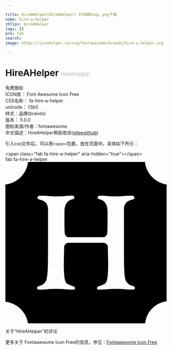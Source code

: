 ```yaml
---

title: HireAHelper(HireAHelper) ICON转svg、png下载
name: hire-a-helper
zhTips: HireAHelper
tags: []
pre: fab
search: 
image: https://iconhelper.cn/svg/fontawesome/brands/hire-a-helper.svg

---
```


# HireAHelper  <small style="font-size: 60%;font-weight: 100">HireAHelper</small>


<div class="detail-page">
<p>
<span><span class="badge-success badge">免费图标</span> </span>
<br/>
<span>
ICON库：
<span class="badge-secondary badge">Font Awesome Icon Free</span> 
</span>
<br/>
<span>
CSS名称：
<span class="badge-secondary badge">fa-hire-a-helper</span> 
</span>
<br/>
<span>
unicode：
<span class="badge-secondary badge">f3b0</span> 
<copy-btn content='f3b0' btn-title=""></copy-btn>
<copy-btn :content='String.fromCodePoint(parseInt("f3b0", 16))' btn-title="复制U"></copy-btn>
</span><br/><span>样式：<span class="badge-light badge">品牌(brands)</span></span>
<br/>
<span>
版本：
<span class="badge-secondary badge">5.0.0</span> 
</span>
<br/>
<span>图标来源/作者：<span class="badge-light badge">fontawesome</span></span> 
<br/>
<span class="zh-detail">中文描述：<span class="badge-primary badge">HireAHelper</span><span class="help-link"><span>帮助改进</span>(<a href="https://gitee.com/liuwave/icon-helper/edit/master/json/fontawesome/brands/hire-a-helper.json" target="_blank" rel="noopener noreferrer">gitee</a><a href="https://github.com/liuwave/icon-helper/edit/master/json/fontawesome/brands/hire-a-helper.json" target="_blank" rel="noopener noreferrer">github</a></span>)</span><br/>
</p>
</div>
<div class="alert alert-dark">
  <i class="fab fa-hire-a-helper fa-xs"></i>
  <i class="fab fa-hire-a-helper fa-sm"></i>
  <i class="fab fa-hire-a-helper fa-lg"></i>
  <i class="fab fa-hire-a-helper fa-2x"></i>
  <i class="fab fa-hire-a-helper fa-3x"></i>
  <i class="fab fa-hire-a-helper fa-5x"></i>
  <i class="fab fa-hire-a-helper fa-7x"></i>
</div>
<div>
  <p>引入css文件后，可以用<code>&lt;span&gt;</code>包裹，放在页面中。具体如下所示：    
  </p>
  <div class="alert alert-primary" style="font-size: 14px">
    &lt;span class="fab fa-hire-a-helper" aria-hidden="true"&gt;&lt;/span&gt;
    <copy-btn content='<span class="fab fa-hire-a-helper" aria-hidden="true"></span>'></copy-btn>
  </div>
  <div class="alert alert-secondary">
    <i class="fab fa-hire-a-helper"
    style="font-size: 24px"
    aria-hidden="true"></i> fab fa-hire-a-helper
    <copy-btn content="fab fa-hire-a-helper" btn-title="复制图标名称"></copy-btn>
  </div>
</div>
<div id="svg" class="svg-wrap">
<svg xmlns="http://www.w3.org/2000/svg" viewBox="0 0 512 512"><path d="M443.1 0H71.9C67.9 37.3 37.4 67.8 0 71.7v371.5c37.4 4.9 66 32.4 71.9 68.8h372.2c3-36.4 32.5-65.8 67.9-69.8V71.7c-36.4-5.9-65-35.3-68.9-71.7zm-37 404.9c-36.3 0-18.8-2-55.1-2-35.8 0-21 2-56.1 2-5.9 0-4.9-8.2 0-9.8 22.8-7.6 22.9-10.2 24.6-12.8 10.4-15.6 5.9-83 5.9-113 0-5.3-6.4-12.8-13.8-12.8H200.4c-7.4 0-13.8 7.5-13.8 12.8 0 30-4.5 97.4 5.9 113 1.7 2.5 1.8 5.2 24.6 12.8 4.9 1.6 6 9.8 0 9.8-35.1 0-20.3-2-56.1-2-36.3 0-18.8 2-55.1 2-7.9 0-5.8-10.8 0-10.8 10.2-3.4 13.5-3.5 21.7-13.8 7.7-12.9 7.9-44.4 7.9-127.8V151.3c0-22.2-12.2-28.3-28.6-32.4-8.8-2.2-4-11.8 1-11.8 36.5 0 20.6 2 57.1 2 32.7 0 16.5-2 49.2-2 3.3 0 8.5 8.3 1 10.8-4.9 1.6-27.6 3.7-27.6 39.3 0 45.6-.2 55.8 1 68.8 0 1.3 2.3 12.8 12.8 12.8h109.2c10.5 0 12.8-11.5 12.8-12.8 1.2-13 1-23.2 1-68.8 0-35.6-22.7-37.7-27.6-39.3-7.5-2.5-2.3-10.8 1-10.8 32.7 0 16.5 2 49.2 2 36.5 0 20.6-2 57.1-2 4.9 0 9.9 9.6 1 11.8-16.4 4.1-28.6 10.3-28.6 32.4v101.2c0 83.4.1 114.9 7.9 127.8 8.2 10.2 11.4 10.4 21.7 13.8 5.8 0 7.8 10.8 0 10.8z"/></svg>
</div>
<detail full-name='fa-hire-a-helper'></detail>

<Vssue title="关于“HireAHelper”的评论" >关于“HireAHelper”的评论</Vssue>
    
<div><p>更多关于  Fontawesome Icon Free的信息，参见：<a target="_blank" href="https://iconhelper.cn/fontawesome.html">Fontawesome Icon Free</a>
</p></div>
